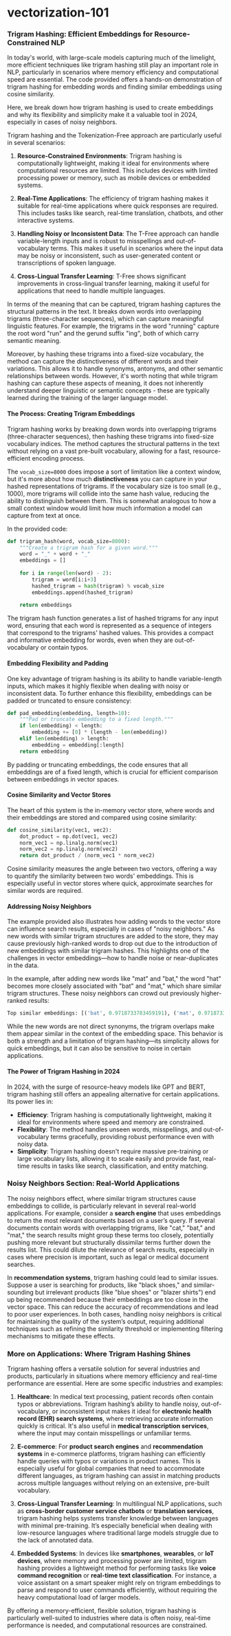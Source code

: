 # vectorization-101

### Trigram Hashing: Efficient Embeddings for Resource-Constrained NLP

In today's world, with large-scale models capturing much of the limelight, more efficient techniques like trigram hashing still play an important role in NLP, particularly in scenarios where memory efficiency and computational speed are essential. The code provided offers a hands-on demonstration of trigram hashing for embedding words and finding similar embeddings using cosine similarity.

Here, we break down how trigram hashing is used to create embeddings and why its flexibility and simplicity make it a valuable tool in 2024, especially in cases of noisy neighbors.

Trigram hashing and the Tokenization-Free approach are particularly useful in several scenarios:

1. **Resource-Constrained Environments**: Trigram hashing is computationally lightweight, making it ideal for environments where computational resources are limited. This includes devices with limited processing power or memory, such as mobile devices or embedded systems.

2. **Real-Time Applications**: The efficiency of trigram hashing makes it suitable for real-time applications where quick responses are required. This includes tasks like search, real-time translation, chatbots, and other interactive systems.

3. **Handling Noisy or Inconsistent Data**: The T-Free approach can handle variable-length inputs and is robust to misspellings and out-of-vocabulary terms. This makes it useful in scenarios where the input data may be noisy or inconsistent, such as user-generated content or transcriptions of spoken language.

4. **Cross-Lingual Transfer Learning**: T-Free shows significant improvements in cross-lingual transfer learning, making it useful for applications that need to handle multiple languages.

In terms of the meaning that can be captured, trigram hashing captures the structural patterns in the text. It breaks down words into overlapping trigrams (three-character sequences), which can capture meaningful linguistic features. For example, the trigrams in the word "running" capture the root word "run" and the gerund suffix "ing", both of which carry semantic meaning. 

Moreover, by hashing these trigrams into a fixed-size vocabulary, the method can capture the distinctiveness of different words and their variations. This allows it to handle synonyms, antonyms, and other semantic relationships between words. However, it's worth noting that while trigram hashing can capture these aspects of meaning, it does not inherently understand deeper linguistic or semantic concepts - these are typically learned during the training of the larger language model.

#### The Process: Creating Trigram Embeddings
Trigram hashing works by breaking down words into overlapping trigrams (three-character sequences), then hashing these trigrams into fixed-size vocabulary indices. The method captures the structural patterns in the text without relying on a vast pre-built vocabulary, allowing for a fast, resource-efficient encoding process.

The `vocab_size=8000` does impose a sort of limitation like a context window, but it's more about how much **distinctiveness** you can capture in your hashed representations of trigrams. If the vocabulary size is too small (e.g., 1000), more trigrams will collide into the same hash value, reducing the ability to distinguish between them. This is somewhat analogous to how a small context window would limit how much information a model can capture from text at once.

In the provided code:
```python
def trigram_hash(word, vocab_size=8000):
    """Create a trigram hash for a given word."""
    word = "_" + word + "_"
    embeddings = []
    
    for i in range(len(word) - 2):
        trigram = word[i:i+3]
        hashed_trigram = hash(trigram) % vocab_size
        embeddings.append(hashed_trigram)
    
    return embeddings
```
The trigram hash function generates a list of hashed trigrams for any input word, ensuring that each word is represented as a sequence of integers that correspond to the trigrams' hashed values. This provides a compact and informative embedding for words, even when they are out-of-vocabulary or contain typos.

#### Embedding Flexibility and Padding
One key advantage of trigram hashing is its ability to handle variable-length inputs, which makes it highly flexible when dealing with noisy or inconsistent data. To further enhance this flexibility, embeddings can be padded or truncated to ensure consistency:
```python
def pad_embedding(embedding, length=10):
    """Pad or truncate embedding to a fixed length."""
    if len(embedding) < length:
        embedding += [0] * (length - len(embedding))
    elif len(embedding) > length:
        embedding = embedding[:length]
    return embedding
```
By padding or truncating embeddings, the code ensures that all embeddings are of a fixed length, which is crucial for efficient comparison between embeddings in vector spaces.

#### Cosine Similarity and Vector Stores
The heart of this system is the in-memory vector store, where words and their embeddings are stored and compared using cosine similarity:
```python
def cosine_similarity(vec1, vec2):
    dot_product = np.dot(vec1, vec2)
    norm_vec1 = np.linalg.norm(vec1)
    norm_vec2 = np.linalg.norm(vec2)
    return dot_product / (norm_vec1 * norm_vec2)
```
Cosine similarity measures the angle between two vectors, offering a way to quantify the similarity between two words' embeddings. This is especially useful in vector stores where quick, approximate searches for similar words are required.

#### Addressing Noisy Neighbors
The example provided also illustrates how adding words to the vector store can influence search results, especially in cases of "noisy neighbors." As new words with similar trigram structures are added to the store, they may cause previously high-ranked words to drop out due to the introduction of new embeddings with similar trigram hashes. This highlights one of the challenges in vector embeddings—how to handle noise or near-duplicates in the data.

In the example, after adding new words like "mat" and "bat," the word "hat" becomes more closely associated with "bat" and "mat," which share similar trigram structures. These noisy neighbors can crowd out previously higher-ranked results:
```python
Top similar embeddings: [('bat', 0.9718733783459191), ('mat', 0.9718733783459191), ('cat', 0.9539424639949023)]
```
While the new words are not direct synonyms, the trigram overlaps make them appear similar in the context of the embedding space. This behavior is both a strength and a limitation of trigram hashing—its simplicity allows for quick embeddings, but it can also be sensitive to noise in certain applications.

#### The Power of Trigram Hashing in 2024
In 2024, with the surge of resource-heavy models like GPT and BERT, trigram hashing still offers an appealing alternative for certain applications. Its power lies in:
- **Efficiency**: Trigram hashing is computationally lightweight, making it ideal for environments where speed and memory are constrained.
- **Flexibility**: The method handles unseen words, misspellings, and out-of-vocabulary terms gracefully, providing robust performance even with noisy data.
- **Simplicity**: Trigram hashing doesn't require massive pre-training or large vocabulary lists, allowing it to scale easily and provide fast, real-time results in tasks like search, classification, and entity matching.

### Noisy Neighbors Section: Real-World Applications

The noisy neighbors effect, where similar trigram structures cause embeddings to collide, is particularly relevant in several real-world applications. For example, consider a **search engine** that uses embeddings to return the most relevant documents based on a user’s query. If several documents contain words with overlapping trigrams, like "cat," "bat," and "mat," the search results might group these terms too closely, potentially pushing more relevant but structurally dissimilar terms further down the results list. This could dilute the relevance of search results, especially in cases where precision is important, such as legal or medical document searches.

In **recommendation systems**, trigram hashing could lead to similar issues. Suppose a user is searching for products, like "black shoes," and similar-sounding but irrelevant products (like "blue shoes" or "blazer shirts") end up being recommended because their embeddings are too close in the vector space. This can reduce the accuracy of recommendations and lead to poor user experiences. In both cases, handling noisy neighbors is critical for maintaining the quality of the system’s output, requiring additional techniques such as refining the similarity threshold or implementing filtering mechanisms to mitigate these effects.

### More on Applications: Where Trigram Hashing Shines

Trigram hashing offers a versatile solution for several industries and products, particularly in situations where memory efficiency and real-time performance are essential. Here are some specific industries and examples:

1. **Healthcare**: In medical text processing, patient records often contain typos or abbreviations. Trigram hashing’s ability to handle noisy, out-of-vocabulary, or inconsistent input makes it ideal for **electronic health record (EHR) search systems**, where retrieving accurate information quickly is critical. It's also useful in **medical transcription services**, where the input may contain misspellings or unfamiliar terms.

2. **E-commerce**: For **product search engines** and **recommendation systems** in e-commerce platforms, trigram hashing can efficiently handle queries with typos or variations in product names. This is especially useful for global companies that need to accommodate different languages, as trigram hashing can assist in matching products across multiple languages without relying on an extensive, pre-built vocabulary.

3. **Cross-Lingual Transfer Learning**: In multilingual NLP applications, such as **cross-border customer service chatbots** or **translation services**, trigram hashing helps systems transfer knowledge between languages with minimal pre-training. It’s especially beneficial when dealing with low-resource languages where traditional large models struggle due to the lack of annotated data.

4. **Embedded Systems**: In devices like **smartphones**, **wearables**, or **IoT devices**, where memory and processing power are limited, trigram hashing provides a lightweight method for performing tasks like **voice command recognition** or **real-time text classification**. For instance, a voice assistant on a smart speaker might rely on trigram embeddings to parse and respond to user commands efficiently, without requiring the heavy computational load of larger models.

By offering a memory-efficient, flexible solution, trigram hashing is particularly well-suited to industries where data is often noisy, real-time performance is needed, and computational resources are constrained.

